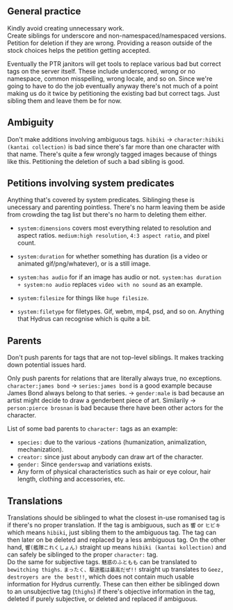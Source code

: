 ## General practice
Kindly avoid creating unnecessary work.  
Create siblings for underscore and non-namespaced/namespaced versions.  
Petition for deletion if they are wrong. Providing a reason outside of the stock choices helps the petition getting accepted.

Eventually the PTR janitors will get tools to replace various bad but correct tags on the server itself. These include underscored, wrong or no namespace, common misspelling, wrong locale, and so on. Since we're going to have to do the job eventually anyway there's not much of a point making us do it twice by petitioning the existing bad but correct tags. Just sibling them and leave them be for now.

## Ambiguity
Don't make additions involving ambiguous tags. `hibiki` -> `character:hibiki (kantai collection)` is bad since there's far more than one character with that name. There's quite a few wrongly tagged images because of things like this. Petitioning the deletion of such a bad sibling is good.

## Petitions involving system predicates
Anything that's covered by system predicates. Siblinging these is unecessary and parenting pointless. There's no harm leaving them be aside from crowding the tag list but there's no harm to deleting them either.

 - `system:dimensions` covers most everything related to resolution and aspect ratios. `medium:high resolution`, `4:3 aspect ratio`, and pixel count.

 - `system:duration` for whether something has duration (is a video or animated gif/png/whatever), or is a still image.

 - `system:has audio` for if an image has audio or not. `system:has duration + system:no audio` replaces `video with no sound` as an example.

 - `system:filesize` for things like `huge filesize`.

 - `system:filetype` for filetypes. Gif, webm, mp4, psd, and so on. Anything that Hydrus can recognise which is quite a bit.

## Parents
Don't push parents for tags that are not top-level siblings. It makes tracking down potential issues hard.

Only push parents for relations that are literally always true, no exceptions.  
`character:james bond` -> `series:james bond` is a good example because James Bond always belong to that series. -> `gender:male` is bad because an artist might decide to draw a genderbent piece of art. Similarily -> `person:pierce brosnan` is bad because there have been other actors for the character.

List of some bad parents to `character:` tags as an example:
 - `species:` due to the various -zations (humanization, animalization, mechanization).
 - `creator:` since just about anybody can draw art of the character.
 - `gender:` Since `genderswap` and variations exists.
 - Any form of physical characteristics such as hair or eye colour, hair length, clothing and accessories, etc.

## Translations
Translations should be siblinged to what the closest in-use romanised tag is if there's no proper translation. If the tag is ambiguous, such as `響` or `ヒビキ` which means `hibiki`, just sibling them to the ambiguous tag. The tag can then later on be deleted and replaced by a less ambiguous tag. On the other hand, `響(艦隊これくしょん)` straight up means `hibiki (kantai kollection)` and can safely be siblinged to the proper `character:` tag.  
Do the same for subjective tags. `魅惑のふともも` can be translated to `bewitching thighs`. `まったく、駆逐艦は最高だぜ!!` straight up translates to `Geez, destroyers are the best!!`, which does not contain much usable information for Hydrus currently. These can then either be siblinged down to an unsubjective tag (`thighs`) if there's objective information in the tag, deleted if purely subjective, or deleted and replaced if ambiguous.